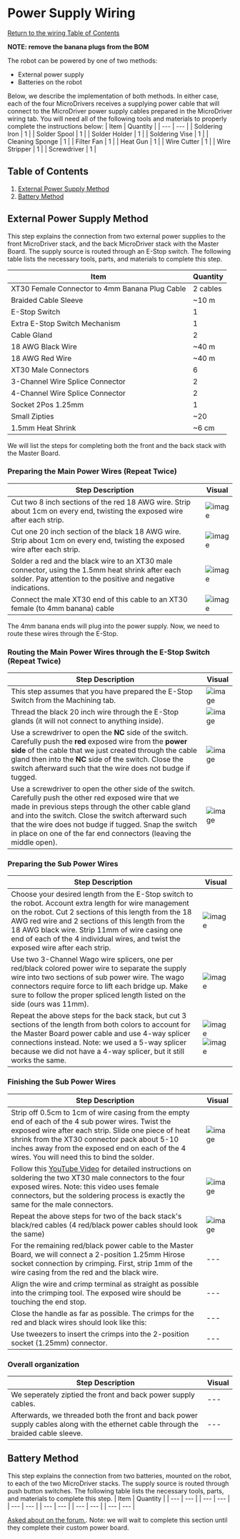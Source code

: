 # Power Supply Wiring
[Return to the wiring Table of Contents](https://github.com/EmiliaPsacharopoulos/Quadruped-8dof-Robot/tree/main/Wiring#table-of-contents)

**NOTE: remove the banana plugs from the BOM**

The robot can be powered by one of two methods: 
- External power supply
- Batteries on the robot

Below, we describe the implementation of both methods. In either case, each of the four MicroDrivers receives a supplying power cable that will connect to the MicroDriver power supply cables prepared in the MicroDriver wiring tab. 
You will need all of the following tools and materials to properly complete the instructions below:
| Item | Quantity | 
| --- | --- |
| Soldering Iron | 1 |
| Solder Spool | 1 |
| Solder Holder | 1 |
| Soldering Vise | 1 |
| Cleaning Sponge | 1 |
| Filter Fan | 1 |
| Heat Gun | 1 |
| Wire Cutter | 1 |
| Wire Stripper | 1 |
| Screwdriver | 1 |

## Table of Contents
1. [External Power Supply Method](https://github.com/EmiliaPsacharopoulos/Quadruped-8dof-Robot/blob/main/Wiring/Power%20Supply%20Wiring/README.md#external-power-supply-method)
2. [Battery Method](https://github.com/EmiliaPsacharopoulos/Quadruped-8dof-Robot/blob/main/Wiring/Power%20Supply%20Wiring/README.md#battery-method)


## External Power Supply Method
This step explains the connection from two external power supplies to the front MicroDriver stack, and the back MicroDriver stack with the Master Board. The supply source is routed through an E-Stop switch. The following table lists the necessary tools, parts, and materials to complete this step. 

| Item | Quantity | 
| --- | --- |
| XT30 Female Connector to 4mm Banana Plug Cable | 2 cables |
| Braided Cable Sleeve | ~10 m |
| E-Stop Switch | 1 |
| Extra E-Stop Switch Mechanism | 1 |
| Cable Gland | 2 | 
| 18 AWG Black Wire | ~40 m |
| 18 AWG Red Wire | ~40 m |
| XT30 Male Connectors | 6 |
| 3-Channel Wire Splice Connector | 2 | 
| 4-Channel Wire Splice Connector | 2 | 
| Socket 2Pos 1.25mm | 1 | 
| Small Zipties | ~20 |
| 1.5mm Heat Shrink | ~6 cm |

We will list the steps for completing both the front and the back stack with the Master Board. 

### Preparing the Main Power Wires (Repeat Twice)
| Step Description | Visual | 
| --- | --- |
| Cut two 8 inch sections of the red 18 AWG wire. Strip about 1cm on every end, twisting the exposed wire after each strip.  | ![image](https://user-images.githubusercontent.com/84528674/119999298-9676b780-bf9f-11eb-84d9-6db2791f4168.png) |
| Cut one 20 inch section of the black 18 AWG wire. Strip about 1cm on every end, twisting the exposed wire after each strip. | ![image](https://user-images.githubusercontent.com/84528674/120000073-6c71c500-bfa0-11eb-8a26-a3f6dd7e0c08.png) |
| Solder a red and the black wire to an XT30 male connector, using the 1.5mm heat shrink after each solder. Pay attention to the positive and negative indications. |  ![image](https://user-images.githubusercontent.com/84528674/119999166-6fb88100-bf9f-11eb-95ce-5c38bfd25464.png) |
| Connect the male XT30 end of this cable to an XT30 female (to 4mm banana) cable  | ![image](https://user-images.githubusercontent.com/84528674/119999478-caea7380-bf9f-11eb-952e-5b1c5cbb6510.png) |

The 4mm banana ends will plug into the power supply. Now, we need to route these wires through the E-Stop. 

### Routing the Main Power Wires through the E-Stop Switch (Repeat Twice)
| Step Description | Visual | 
| --- | --- |
| This step assumes that you have prepared the E-Stop Switch from the Machining tab. | ![image](https://user-images.githubusercontent.com/84528674/119998397-a93cbc80-bf9e-11eb-9e2d-5264b6bb1b21.png) |
| Thread the black 20 inch wire through the E-Stop glands (it will not connect to anything inside). | ![image](https://user-images.githubusercontent.com/84528674/120001776-21f14800-bfa2-11eb-8a50-aea53c0fc22f.png) |
| Use a screwdriver to open the **NC** side of the switch. Carefully push the **red** exposed wire from the **power side** of the cable that we just created through the cable gland then into the **NC** side of the switch. Close the switch afterward such that the wire does not budge if tugged. | ![image](https://user-images.githubusercontent.com/84528674/120002993-51548480-bfa3-11eb-826a-42cef21c54f0.png) |
| Use a screwdriver to open the other side of the switch. Carefully push the other red exposed wire that we made in previous steps through the other cable gland and into the switch. Close the switch afterward such that the wire does not budge if tugged. Snap the switch in place on one of the far end connectors (leaving the middle open). | ![image](https://user-images.githubusercontent.com/84528674/120003856-20288400-bfa4-11eb-9359-319f4c13ae5e.png) |


### Preparing the Sub Power Wires
| Step Description | Visual | 
| --- | --- |
| Choose your desired length from the E-Stop switch to the robot. Account extra length for wire management on the robot. Cut 2 sections of this length from the 18 AWG red wire and 2 sections of this length from the 18 AWG black wire. Strip 11mm of wire casing one end of each of the 4 individual wires, and twist the exposed wire after each strip. | ![image](https://user-images.githubusercontent.com/84528674/120004952-5e727300-bfa5-11eb-99e6-97ba075e7714.png) |
| Use two 3-Channel Wago wire splicers, one per red/black colored power wire to separate the supply wire into two sections of sub power wire. The wago connectors require force to lift each bridge up. Make sure to follow the proper spliced length listed on the side (ours was 11mm). | ![image](https://user-images.githubusercontent.com/84528674/120005674-1142d100-bfa6-11eb-9217-8ec98f5ed7f7.png) |
| Repeat the above steps for the back stack, but cut 3 sections of the length from both colors to account for the Master Board power cable and use 4-way splicer connections instead. Note: we used a 5-way splicer because we did not have a 4-way splicer, but it still works the same. | ![image](https://user-images.githubusercontent.com/84528674/120821434-75741080-c523-11eb-9274-afe65af2ff90.png) ![image](https://user-images.githubusercontent.com/84528674/120822252-38f4e480-c524-11eb-928b-b947e1b5c2ef.png) |



### Finishing the Sub Power Wires 
| Step Description | Visual | 
| --- | --- |
| Strip off 0.5cm to 1cm of wire casing from the empty end of each of the 4 sub power wires. Twist the exposed wire after each strip. Slide one piece of heat shrink from the XT30 connector pack about 5-10 inches away from the exposed end on each of the 4 wires. You will need this to bind the solder. | ![image](https://user-images.githubusercontent.com/84528674/120006748-32f08800-bfa7-11eb-93d8-7890b05fecbd.png) |
| Follow this [YouTube Video](https://www.youtube.com/watch?v=_NyJbKqRtUE) for detailed instructions on soldering the two XT30 male connectors to the four exposed wires. Note: this video uses female connectors, but the soldering process is exactly the same for the male connectors. | ![image](https://user-images.githubusercontent.com/84528674/120007244-b14d2a00-bfa7-11eb-9b65-d217d60b5c91.png) |
| Repeat the above steps for two of the back stack's black/red cables (4 red/black power cables should look the same) | ![image](https://user-images.githubusercontent.com/84528674/120823586-9178b180-c525-11eb-94e4-57cbd2c6d6ae.png) |
| For the remaining red/black power cable to the Master Board, we will connect a 2-position 1.25mm Hirose socket connection by crimping. First, strip 1mm of the wire casing from the red and the black wire.  | --- |
| Align the wire and crimp terminal as straight as possible into the crimping tool. The exposed wire should be touching the end stop. | --- |
| Close the handle as far as possible. The crimps for the red and black wires should look like this: | --- |
| Use tweezers to insert the crimps into the 2-position socket (1.25mm) connector. | --- |


### Overall organization
| Step Description | Visual | 
| --- | --- |
| We seperately ziptied the front and back power supply cables. | --- |
| Afterwards, we threaded both the front and back power supply cables along with the ethernet cable through the braided cable sleeve. | --- |


## Battery Method
This step explains the connection from two batteries, mounted on the robot, to each of the two MicroDriver stacks. The supply source is routed through push button switches. The following table lists the necessary tools, parts, and materials to complete this step. 
| Item | Quantity | 
| --- | --- |
| --- | --- |
| --- | --- |
| --- | --- |
| --- | --- |
| --- | --- |

[Asked about on the forum.](https://odri.discourse.group/t/battery-and-push-button-wiring/281). Note: we will wait to complete this section until they complete their custom power board.
